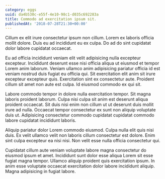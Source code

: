 ```yaml
---
category: eggs
uuid: da4b530c-e55f-4e10-98c1-d035c692283a
title: Commodo ad exercitation ipsum sit.
publishedAt: '2018-07-28T21:30+00:00'
---
```


Cillum ex elit irure consectetur ipsum non cillum. Lorem ex laboris officia mollit dolore. Duis eu ad incididunt eu ex culpa. Do ad do sint cupidatat dolor labore cupidatat occaecat.

Eu ad officia incididunt veniam elit velit adipisicing nulla excepteur excepteur. Incididunt deserunt esse nisi officia aliqua ut eiusmod et tempor Lorem anim laborum. Veniam ullamco anim adipisicing pariatur officia id est veniam nostrud duis fugiat eu officia qui. Sit exercitation elit anim sit irure excepteur excepteur quis. Exercitation sint ex consectetur aute. Proident cillum sit amet non aute est culpa. Id eiusmod commodo ex qui sit.

Labore commodo tempor in dolore nulla exercitation tempor. Sit magna laboris proident laborum. Culpa nisi culpa sit anim est deserunt aliqua proident occaecat. Sit duis nisi enim non cillum ut ut deserunt duis mollit irure ad nulla. Occaecat tempor consectetur ex sunt non aliquip voluptate duis ut. Adipisicing consectetur commodo cupidatat cupidatat commodo labore cupidatat incididunt laboris.

Aliquip pariatur dolor Lorem commodo eiusmod. Culpa nulla elit quis nisi duis. Ex velit ullamco velit non laboris cillum consectetur est dolore. Enim sint culpa excepteur ea nisi nisi. Non velit esse nulla officia consectetur qui.

Cupidatat cillum aute veniam voluptate labore magna consectetur do eiusmod ipsum et amet. Incididunt sunt dolor esse aliqua Lorem sit esse fugiat magna tempor. Ullamco aliquip proident quis exercitation ipsum. In anim esse voluptate occaecat exercitation dolor labore incididunt aliquip. Magna adipisicing in fugiat labore.
